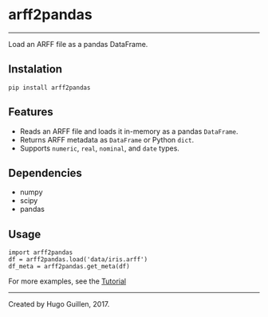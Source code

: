 # arff2pandas
---
Load an ARFF file as a pandas DataFrame.

## Instalation
```
pip install arff2pandas
```

## Features
- Reads an ARFF file and loads it in-memory as a pandas `DataFrame`.
- Returns ARFF metadata as `DataFrame` or Python `dict`.
- Supports `numeric`, `real`, `nominal`, and `date` types. 

## Dependencies
- numpy
- scipy
- pandas

## Usage
```
import arff2pandas
df = arff2pandas.load('data/iris.arff')
df_meta = arff2pandas.get_meta(df)
```

For more examples, see the [Tutorial](tutorial.ipynb)

---

Created by Hugo Guillen, 2017.
